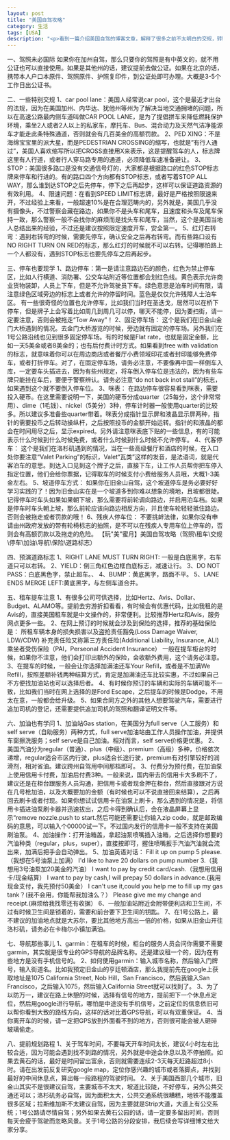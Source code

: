 ```yaml
---
layout: post
title: "美国自驾攻略"
category: 生活
tags: [USA]
description: "<p>看到一篇介绍美国自驾的博客文章，解释了很多之前不太明白的交规，转贴备忘。</p><a href=‘http://blog.sina.com.cn/s/blog_621571b70101mh52.html?tj=2’><i class=‘icon-share’></i>原文地址</a>"
---
```


一、驾照未必国际
如果你在加州自驾，那么只要你的驾照是有中英文的，就不用公证也可以直接使用。如果是其他州的话，建议提前去做公证。如果在北京的话，携带本人户口本原件、驾照原件、护照复印件，到公证处即可办理。大概是3-5个工作日出公证书。

二、一些特别交规
1、car pool lane：美国人经常说car pool，这个是最近才出台的法规，因为在美国加州、内华达、犹他州等州为了解决当地交通拥堵的问题，所以在高速公路最内侧车道叫做CAR POOL LANE，是为了提倡拼车来降低燃耗保护环境，乘坐2人或者2人以上的私家车，摩托车、Bus、混合动力及天然气洁净能源车才能走此条特殊通道，否则就会有几百美金的高额罚款。
2、PED XING：不是海绵宝宝里的派大星，而是PEDESTRIAN CROSSING的缩写，也就是“有行人通过”，美国人喜欢缩写所以把CROSS直接用X来表示，这是提醒驾车的人，标志牌这里有人行道，或者行人穿马路专用的通道，必须降低车速准备避让。
3、STOP：美国很多路口是没有交通信号灯的，大家都是根据路口的红色STOP标志牌来停车和行进的。有的路口四个方向都有STOP标志，或者写着STOP ALL WAY，那么谁到达STOP之后先停车，停下之后再起步，这样可以保证道路资源的有效利用。
4、限速问题：在看到SPEED LIMIT标志牌，最好是严格按照限速来开，不过经验上来看，一般超速10%是在合理范畴内的，另外就是，美国几乎没有摄像头，不过警察会藏在路边，如果你不是头车和尾车，且速度和头车及尾车保持一致，那么警察一般不会找你的麻烦而是找头车和尾车，当然，这个是美国当地人总结出来的经验，不过还是建议按照限定速度开车，安全第一。
5、红灯右转弯：遇到右转弯的时候，需要先停车，确认安全之后再右转弯。而有些路口设有NO RIGHT TURN ON RED的标志，那么红灯的时候就不可以右转。记得哪怕路上一个人都没有，遇到STOP标志也要先停车之后再起步。

三、停车也要现学
1、路边停车：第一是请注意路边石的颜色，红色为禁止停车区，比如人行横道、消防署、公交车站附近等位置都会划红色线。黄色表示允许商业货物装卸，人员上下车，但是不允许驾驶员下车。绿色意思是泊车时间有限，请注意绿色区域旁边的标志上或者允许的停留时间。蓝色是仅仅允许残障人士泊车区。
有一些很奇怪的位置也允许停车，比如我们当时在圣迭戈，居然可以在桥下停车，但是牌子上会写着比如周几到周几可以停，哪天不能停，因为要扫街，请一定要注意，否则会被拖走“Tow Away”！
2、固定停车场：
这个是我们在旧金山金门大桥遇到的情况。去金门大桥游览的时候，旁边就有固定的停车场。另外我们在1号公路沿线也见到很多固定停车场。有的时候是Flat rate，也就是固定金额，比如一天5美金或者8美金的；也有后付费计时方式。如果看到free with validation的标志，就意味着你可以在周边商店或者餐厅小费领域印花或者封印能够免费停车，或者打折停车。对了，在固定停车场，请务必注意，不要像再中国一样倒车入库，一定要车头插进去，因为有些州规定，将车倒入停车位是违法的，因为有些车牌只能挂在车后，要便于警察辨认。请务必注意“do not back inot stall”的标志，如果遇到这个就不要倒入停车位。
3、咪表：
在路边停车很容易看到咪表，需要投入硬币。在这里需要说明一下，美国的硬币分成quarter（25每分，这个非常常用）、dime（1毛钱）、nickel（5美分）3种，停车计时器一般使用quarter的比较多。所以建议多准备些quarter带着。咪表分成指针显示屏和液晶显示屏两种，指针的需要投币之后转动操纵杆，之后按照投币的金额开始运转。指针的和液晶的都会在时间用尽之后，显示expired。另外请注意咪表底下贴的一些信息，有的可能表示什么时候到什么时候免费，或者什么时候到什么时候不允许停车。
4、代客停车：
这个是我们在洛杉矶遇到的情况，当在一些高级餐厅和酒店的时候，在入口处你要注意“Valet Parking”的标识，Valet“瓦类”这样的发音，是法语词，就是代客泊车的意思。到达入口见到这个牌子之后，直接下车，让工作人员帮你把车停入指定位置，他们会给你票据，记得取车的时候支付小费给服务人员哦，大概1-3美金左右。
5、坡道停车方式：
如果你在旧金山自驾，这个坡道停车是务必要好好学习实践的了！因为旧金山实在是一个坡道多到你难以想象的境地，且坡都很陡。记得停车时车头如果如果朝下坡，那么需要将前轮调向路边，并启用泊车档。如果是停车时车头朝上坡，那么前轮应该向路边相反方向，并且使车轮轻轻抵住路边。否则会被拖走或者罚款的哦！
6、残疾人停车位：
不要挑衅法律，如果你没有申请由州政府发放的带有轮椅标志的拍照，是不可以在残疾人专用车位上停车的，否则会有高额罚款以及拖走的危险。
【玩"美"蜜月】美国自驾攻略（驾照\租车\交规\停车\加油\导航\保险\道路标志）

四、预演道路标志
1、RIGHT LANE MUST TURN RIGHT: 一般是白底黑字，右车道只可以右转。
2、YIELD：倒三角红色边框白底标志，减速让行。
3、DO NOT PASS：白底黑色字，禁止超车。、
4、BUMP：黄底黑字，路面不平。
5、LANE ENDS MERGE LEFT:黄底黑字，与左侧车道合并。

五、租车提车注意
1、有很多公司可供选择，比如Hertz、Avis、Dollar、Budget、ALAMO等。提前去穷游折扣看看，有时候会有优惠代码，比如我租的是Avis的，直接美国租车就是中文操作的，非常便利。比较推荐Hertz和Avis，服务网点更多一些。
2、在网上预订的时候就会涉及到保险的选择，推荐的基础保险是：
所租车辆本身的损失损害以及盗抢责任豁免(Loss Damage Waiver, LDW/CDW)
补充责任险又称第三方责任险(Additional Liability, Insurance, ALI)
乘坐者受伤保险（PAI，Perseonal Accident Insurance）
一般在提车柜台的时候，如果你不注意，他们会打印出额外的保险，会收额外费用，这个请务必注意。
3、在提车的时候，一般会让你选择加满油还车Your Refill，或者是不加满We Refill，按照差额补钱两种结算方式，肯定是加满油还车比较实惠，不过如果自己不方便找加油站也可以选择后者。
4、有时候你预订的车辆和实际的车辆可能不一致，比如我们当时在网上选择的是Ford Escape，之后提车的时候是Dodge，不用太在意，一般都会给升级。
5、如果合同方之外的其他人想要驾驶汽车，需要进行追加司机的登记，还需要提供追加司机的驾照和翻译证明文件等。

六、加油也有学问
1、加油站Gas station，在美国分为full serve（人工服务）和self serve（自助服务）两种方式，full serve加油站由工作人员操作加油，并提供车窗擦洗服务；self serve是自己加油。相对而言，self serve价格更优惠。
2、美国汽油分为regular（普通）、plus（中级）、premium（高级）多种，价格依次递增，regular适合市区内行驶，plus适合长途行驶，premium有对引擎较好的润滑剂，相对省油。建议跨州自驾用中间那档即可。
3、付费分为预付费，在加油泵上使用信用卡付费，加油后付费3种。一般来说，国内带去的信用卡大多刷不了，建议还是在柜台跟服务人员沟通，把信用卡或者现金押在柜台，然后直接跟对方说在几号枪加油，以及大概要加的金额（有时候也可以不说直接回来结算），之后再回去刷卡或者付现。如果你想试试信用卡在油泵上刷卡，那么遇到的情况是，将信用卡插进油泵刷卡器并迅速拔出，之后卡得到确认后，会在液晶屏幕上显示“remove nozzle.push to start.然后可能还需要让你输入zip code，就是邮政编码的意思，可以输入个00000试一下。不过国内发行的信用卡一般不支持在美国刷油泵。
4、加油操作：打开油箱盖，拿起油泵喷嘴插入油箱，之后选择你想要的汽油种类（regular，plus，super），直接按即可，握住喷嘴扳手汽油汽油就会流出来，加满后把手会自动弹出。
5、加油英语对话：
Fill it up on pump 5 please.（我想在5号油泵上加满）
I'd like to have 20 dollars on pump number 3.（我想用3号油泵加20美金的汽油）
I want to pay by credit card/cash.（我想用信用卡/现金结算）
I want to pay by cash,I will prepay 50 dollars in advance.(我用现金支付，我先预付50美金）
I can't use it,could you help me to fill up my gas tank？(我不会用，你能帮我加油么？）
Please give me my change and receipt.(麻烦给我找零还有收据）
6、一般加油站附近会附带便利店和卫生间，不过有时候卫生间是锁着的，需要和前台要下卫生间的钥匙。
7、在1号公路上，最不建议的加油地点就是大苏尔，要比其他地方高出一倍的价格，如果从旧金山开往洛杉矶，请务必在卡梅尔小镇加满油。

七、导航那些事儿
1、garmin：在租车的时候，柜台的服务人员会问你需要不需要garmin，其实就是很专业的GPS导航的品牌名称。还是建议租一个的，因为在有些地方是没有手机信号的。
2、如何使用garmin：输入城市名称，然后输入门牌号，输入街道名。比如我预定旧金山的亨廷顿酒店，那么我提前先在google上获取地址是1075 California Street, Nob Hill，San Francisco，然后我输入San Francisco，之后输入1075，然后输入California Street就可以找到了。
3、为了以防万一，建议在路上休憩的时候，选择有信号的地方，提前把下一个休息点定位，然后用google进行导航，哪怕是中途没有手机信号，之前定位的信息依旧可以帮你看到大致的路线方向，这样的话对比着GPS导航，可以有双重保证。
4、当你离开车的时候，请一定把GPS放到外面看不到的地方，否则很可能会被人砸碎玻璃偷走。

八、提前规划路程
1、关于驾车时间，不要每天开车时间太长，建议4小时左右比较合适，因为可能会遇到找不到路的情况，另外就是中途会休息以及不停拍照。如果去黄石的话，最好是时间留出富余，否则就需要连续2-3天每天赶路超过8小时。请在出发前反复研究google map，定位你感兴趣的城市或者落脚点，并找到最好的中间休息点，算出每一段路程的驾驶时间。
2、关于美国西部几个城市，旧金山其实不是很建议自驾，主要城市不太大，坡道比较陡，不好停车，另外公共交通还可以；洛杉矶务必自驾，因为面积太大，公共交通系统很糟糕，地铁不能覆盖很多区域；拉斯维加斯不太建议自驾，因为主要就是Strip大道，大道上有公交系统；1号公路请尽情自驾；另外如果去黄石公园的话，请一定要多留出时间，否则每天会疲于驾驶而忽略风景。关于1号公路的分段安排，我后续会写详细博文给大家分享。
